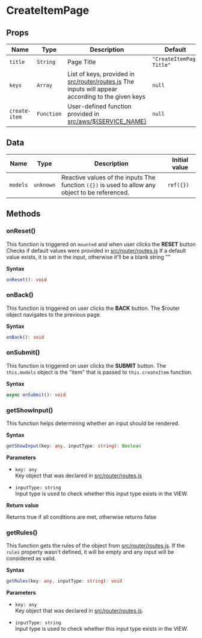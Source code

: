# CreateItemPage

## Props

| Name          | Type       | Description                                                                                                               | Default                  |
| ------------- | ---------- | ------------------------------------------------------------------------------------------------------------------------- | ------------------------ |
| `title`       | `String`   | Page Title                                                                                                                | `"CreateItemPage Title"` |
| `keys`        | `Array`    | List of keys, provided in [src/router/routes.js](src/router/routes.js) The inputs will appear according to the given keys | `null`                   |
| `create-item` | `Function` | User-defined function provided in [src/aws/${SERVICE_NAME}](src/aws)                                                      | `null`                   |

## Data

| Name     | Type      | Description                                                                                     | Initial value |
| -------- | --------- | ----------------------------------------------------------------------------------------------- | ------------- |
| `models` | `unknown` | Reactive values of the inputs The function `({})` is used to allow any object to be referenced. | `ref({})`     |

## Methods

### onReset()

This function is triggered on `mounted` and when user clicks the **RESET**
button
Checks if default values were provided in
[src/router/routes.js](src/router/routes.js)
If a default value exists, it is set in the input, otherwise it'll be a blank
string ""

**Syntax**

```typescript
onReset(): void
```

### onBack()

This function is triggered on user clicks the **BACK** button.
The $router object navigates to the previous page.

**Syntax**

```typescript
onBack(): void
```

### onSubmit()

This function is triggered on user clicks the **SUBMIT** button.
The `this.models` object is the "item" that is passed to `this.createItem`
function.

**Syntax**

```typescript
async onSubmit(): void
```

### getShowInput()

This function helps determining whether an input should be rendered.

**Syntax**

```typescript
getShowInput(key: any, inputType: string): Boolean
```

**Parameters**

- `key: any`<br/>
  Key object that was declared in [src/router/routes.js](src/router/routes.js)

- `inputType: string`<br/>
  Input type is used to check whether this input type exists in the VIEW.

**Return value**

Returns true if all conditions are met, otherwise returns false

### getRules()

This function gets the rules of the object from
[src/router/routes.js](src/router/routes.js).
If the `rules` property wasn't defined, it will be empty and any input will be
considered as valid.

**Syntax**

```typescript
getRules(key: any, inputType: string): void
```

**Parameters**

- `key: any`<br/>
  Key object that was declared in [src/router/routes.js](src/router/routes.js).

- `inputType: string`<br/>
  Input type is used to check whether this input type exists in the VIEW.

